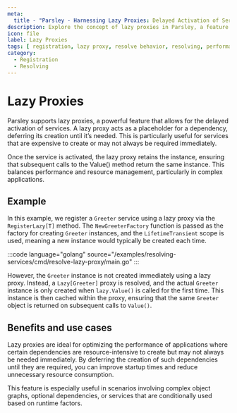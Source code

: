 ```yaml
---
meta:
  title - "Parsley - Harnessing Lazy Proxies: Delayed Activation of Services"
description: Explore the concept of lazy proxies in Parsley, a feature that allows for the deferred creation of service instances until they are needed. This guide explains how lazy proxies can optimize performance by managing resource-intensive dependencies effectively.
icon: file
label: Lazy Proxies
tags: [ registration, lazy proxy, resolve behavior, resolving, performance ]
category:
  - Registration
  - Resolving
---
```

# Lazy Proxies

Parsley supports lazy proxies, a powerful feature that allows for the delayed activation of services. A lazy proxy acts as a placeholder for a dependency, deferring its creation until it’s needed. This is particularly useful for services that are expensive to create or may not always be required immediately.

Once the service is activated, the lazy proxy retains the instance, ensuring that subsequent calls to the Value() method return the same instance. This balances performance and resource management, particularly in complex applications.

## Example

In this example, we register a `Greeter` service using a lazy proxy via the `RegisterLazy[T]` method. The `NewGreeterFactory` function is passed as the factory for creating `Greeter` instances, and the `LifetimeTransient` scope is used, meaning a new instance would typically be created each time.

:::code language="golang" source="/examples/resolving-services/cmd/resolve-lazy-proxy/main.go" :::

However, the `Greeter` instance is not created immediately using a lazy proxy. Instead, a `Lazy[Greeter]` proxy is resolved, and the actual `Greeter` instance is only created when `lazy.Value()` is called for the first time. This instance is then cached within the proxy, ensuring that the same `Greeter` object is returned on subsequent calls to `Value()`.

## Benefits and use cases

Lazy proxies are ideal for optimizing the performance of applications where certain dependencies are resource-intensive to create but may not always be needed immediately. By deferring the creation of such dependencies until they are required, you can improve startup times and reduce unnecessary resource consumption.

This feature is especially useful in scenarios involving complex object graphs, optional dependencies, or services that are conditionally used based on runtime factors.